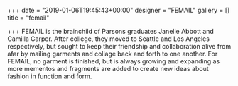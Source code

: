 +++
date = "2019-01-06T19:45:43+00:00"
designer = "FEMAIL"
gallery = []
title = "femail"

+++
FEMAIL is the brainchild of Parsons graduates Janelle Abbott and Camilla Carper. After college, they moved to Seattle and Los Angeles respectively, but sought to keep their friendship and collaboration alive from afar by mailing garments and collage back and forth to one another. For FEMAIL, no garment is finished, but is always growing and expanding as more mementos and fragments are added to create new ideas about fashion in function and form. 